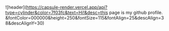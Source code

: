 ![header](https://capsule-render.vercel.app/api?type=cylinder&color=7f03fc&text=Hi!&desc=this page is my github profile. &fontColor=000000&height=250&fontSize=115&fontAlign=25&descAlign=38&descAlignY=30)

